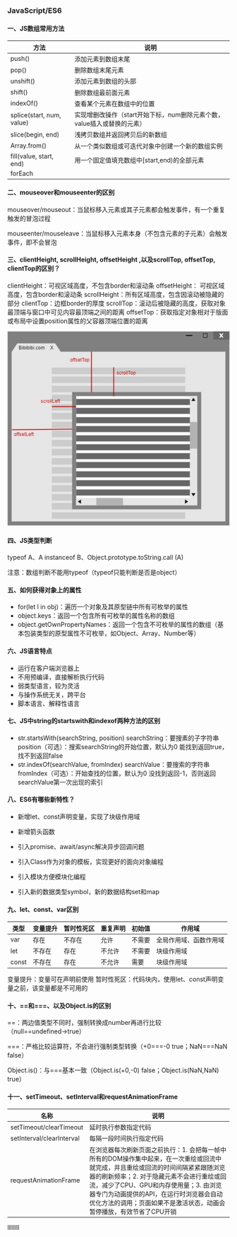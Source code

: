 ### JavaScript/ES6

#### **一、JS数组常用方法**

| 方法                      | 说明                                                         |
| ------------------------- | ------------------------------------------------------------ |
| push()                    | 添加元素到数组末尾                                           |
| pop()                     | 删除数组末尾元素                                             |
| unshift()                 | 添加元素到数组的头部                                         |
| shift()                   | 删除数组最前面元素                                           |
| indexOf()                 | 查看某个元素在数组中的位置                                   |
| splice(start, num, value) | 实现增删改操作（start开始下标，num删除元素个数，value插入或替换的元素） |
| slice(begin, end)         | 浅拷贝数组并返回拷贝后的新数组                               |
| Array.from()              | 从一个类似数组或可迭代对象中创建一个新的数组实例             |
| fill(value, start, end)   | 用一个固定值填充数组中[start,end)的全部元素                  |
| forEach                   |                                                              |

#### **二、mouseover和mouseenter的区别**

mouseover/mouseout：当鼠标移入元素或其子元素都会触发事件，有一个重复触发的冒泡过程

mouseenter/mouseleave：当鼠标移入元素本身（不包含元素的子元素）会触发事件，即不会冒泡

#### **三、clientHeight, scrollHeight, offsetHeight ,以及scrollTop, offsetTop, clientTop的区别？**

clientHeight：可视区域高度，不包含border和滚动条
offsetHeight： 可视区域高度，包含border和滚动条
scrollHeight：所有区域高度，包含因滚动被隐藏的部分
clientTop：边框border的厚度
scrollTop：滚动后被隐藏的高度，获取对象最顶端与窗口中可见内容最顶端之间的距离
offsetTop：获取指定对象相对于版面或布局中设置position属性的父容器顶端位置的距离

<img src="./images/浏览器宽高.jpg" />

#### **四、JS类型判断**

typeof A、A instanceof B、Object.prototype.toString.call (A)

注意：数组判断不能用typeof（typeof只能判断是否是object）



#### **五、如何获得对象上的属性**

- for(let l in obj)：遍历一个对象及其原型链中所有可枚举的属性
- object.keys：返回一个包含所有可枚举的属性名称的数组
- object.getOwnPropertyNames：返回一个包含不可枚举的属性的数组（基本包装类型的原型属性不可枚举，如Object、Array、Number等）

#### **六、JS语言特点**

- 运行在客户端浏览器上
- 不用预编译，直接解析执行代码
- 弱类型语言，较为灵活
- 与操作系统无关，跨平台
- 脚本语言、解释性语言

#### **七、JS中string的startswith和indexof两种方法的区别**

- str.startsWith(searchString, position)
  searchString：要搜素的子字符串
  position（可选）：搜索searchString的开始位置，默认为0
  能找到返回true，找不到返回false
- str.indexOf(searchValue, fromIndex)
  searchValue：要搜索的字符串
  fromIndex（可选）：开始查找的位置，默认为0
  没找到返回-1，否则返回searchValue第一次出现的索引

#### **八、ES6有哪些新特性？**

- 新增let、const声明变量，实现了块级作用域

- 新增箭头函数

- 引入promise、await/async解决异步回调问题

- 引入Class作为对象的模板，实现更好的面向对象编程

- 引入模块方便模块化编程

- 引入新的数据类型symbol，新的数据结构set和map

  

#### **九、let、const、var区别**

| 类型  | 变量提升 | 暂时性死区 | 重复声明 | 初始值 | 作用域                 |
| ----- | -------- | ---------- | -------- | ------ | ---------------------- |
| var   | 存在     | 不存在     | 允许     | 不需要 | 全局作用域、函数作用域 |
| let   | 不存在   | 存在       | 不允许   | 不需要 | 块级作用域             |
| const | 不存在   | 存在       | 不允许   | 需要   | 块级作用域             |

变量提升：变量可在声明前使用
暂时性死区：代码块内，使用let、const声明变量之前，该变量都是不可用的

#### **十、==和===、以及Object.is的区别**

==：两边值类型不同时，强制转换成number再进行比较（null==undefined→true）

===：严格比较运算符，不会进行强制类型转换（+0===-0 true；NaN===NaN false）

Object.is()：与===基本一致（Object.is(+0,-0) false；Object.is(NaN,NaN) true）

#### **十一、setTimeout、setInterval和requestAnimationFrame**

| 名称                      | 说明                                                         |
| ------------------------- | ------------------------------------------------------------ |
| setTimeout/clearTimeout   | 延时执行参数指定代码                                         |
| setInterval/clearInterval | 每隔一段时间执行指定代码                                     |
| requestAnimationFrame     | 在浏览器每次刷新页面之前执行：1. 会把每一帧中所有的DOM操作集中起来，在一次重绘或回流中就完成，并且重绘或回流的时间间隔紧紧跟随浏览器的刷新频率；2. 对于隐藏元素不会进行重绘或回流，减少了CPU、GPU和内存使用量；3. 由浏览器专门为动画提供的API，在运行时浏览器会自动优化方法的调用；页面如果不是激活状态，动画会暂停播放，有效节省了CPU开销 |



llllllll